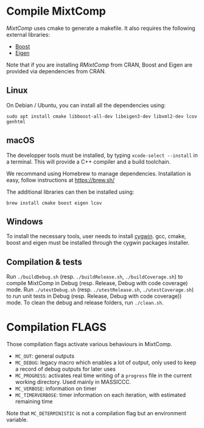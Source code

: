 # Compile MixtComp

*MixtComp* uses cmake to generate a makefile. It also requires the following external libraries:
- [Boost](https://www.boost.org/)
- [Eigen](http://eigen.tuxfamily.org)

Note that if you are installing *RMixtComp* from CRAN, Boost and Eigen are provided via dependencies from CRAN.

## Linux

On Debian / Ubuntu, you can install all the dependencies using:

```
sudo apt install cmake libboost-all-dev libeigen3-dev libxml2-dev lcov genhtml
```

## macOS

The developper tools must be installed, by typing `xcode-select --install` in a terminal. This will provide a C++ compiler and a build toolchain.

We recommand using Homebrew to manage dependencies. Installation is easy, follow instructions at https://brew.sh/

The additional libraries can then be installed using:

```
brew install cmake boost eigen lcov
```

## Windows

To install the necessary tools, user needs to install [cygwin](https://www.cygwin.com/). gcc, cmake, boost and eigen must be installed through the cygwin packages installer.

## Compilation & tests

Run `./buildDebug.sh` (resp. `./buildRelease.sh`, `./buildCoverage.sh`) to compile MixtComp in Debug (resp. Release, Debug with code coverage) mode.
Run `./utestDebug.sh` (resp. `./utestRelease.sh`, `./utestCoverage.sh`) to run unit tests in Debug (resp. Release, Debug with code coverage)) mode.
To clean the debug and release folders, run `./clean.sh`.


# Compilation FLAGS

Those compilation flags activate various behaviours in MixtComp.

- `MC_OUT`: general outputs
- `MC_DEBUG`: legacy macro which enables a lot of output, only used to keep a record of debug outputs for later uses
- `MC_PROGRESS`: activates real time writing of a `progress` file in the current working directory. Used mainly in MASSICCC.
- `MC_VERBOSE`: information on timer
- `MC_TIMERVERBOSE`: timer information on each iteration, with estimated remaining time

Note that `MC_DETERMINISTIC` is not a compilation flag but an environment variable.
